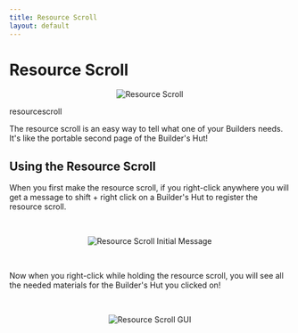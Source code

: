 ```yaml
---
title: Resource Scroll
layout: default
---
```

# Resource Scroll 

<div class="infobox box text-center">
    <p style="text-align:center;"><img src="../../assets/images/icons/minecolonies/resourcescroll.png" alt="Resource Scroll"></p>
    <recipe>resourcescroll</recipe>
</div>

The resource scroll is an easy way to tell what one of your Builders needs. It's like the portable second page of the Builder's Hut!

## Using the Resource Scroll

When you first make the resource scroll, if you right-click anywhere you will get a message to shift + right click on a Builder's Hut to register the resource scroll. 

<br>
<p style="text-align:center;"><img src="../../assets/images/misc/resourcebuilderinitmessage.png" alt="Resource Scroll Initial Message"></p>
<br>

Now when you right-click while holding the resource scroll, you will see all the needed materials for the Builder's Hut you clicked on!

<br>
<p style="text-align:center;"><img src="../../assets/images/gui/resourcescrollgui.png" alt="Resource Scroll GUI"></p>
<br>

